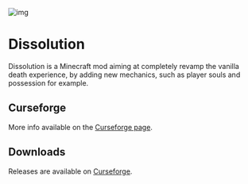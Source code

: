 ![img](https://media-elerium.cursecdn.com/attachments/222/888/banner.png)
# Dissolution
Dissolution is a Minecraft mod aiming at completely revamp the vanilla death experience, by adding new mechanics, such as player souls and possession for example.

## Curseforge
More info available on the [Curseforge page](https://minecraft.curseforge.com/projects/dissolution).

## Downloads
Releases are available on [Curseforge](https://minecraft.curseforge.com/projects/dissolution/files).
